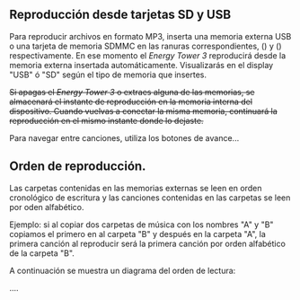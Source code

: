 ## Reproducción desde tarjetas SD y USB

Para reproducir archivos en formato MP3, inserta una memoria externa USB o una tarjeta de memoria SDMMC en las ranuras correspondientes, () y () respectivamente.
En ese momento el *Energy Tower 3* reproducirá desde la memoria externa insertada automáticamente.
Visualizarás en el display "USB" ó "SD" según el tipo de memoria que insertes.


<del>Si apagas el *Energy Tower 3* o extraes alguna de las memorias, se almacenará el instante de reproducción en la memoria interna del dispositivo.
Cuando vuelvas a conectar la misma memoria, continuará la reproducción en el mismo instante donde lo dejaste.</del>

Para navegar entre canciones, utiliza los botones de avance...

## Orden de reproducción.
Las carpetas contenidas en las memorias externas se leen en orden cronológico de escritura y las canciones contenidas en las carpetas se leen por oden alfabético.

Ejemplo: si al copiar dos carpetas de música con los nombres "A" y "B" copiamos el primero en al carpeta "B" y después en la carpeta "A", la primera canción al reproducir será la primera canción por orden alfabético de la carpeta "B".

A continuación se muestra un diagrama del orden de lectura:

....




